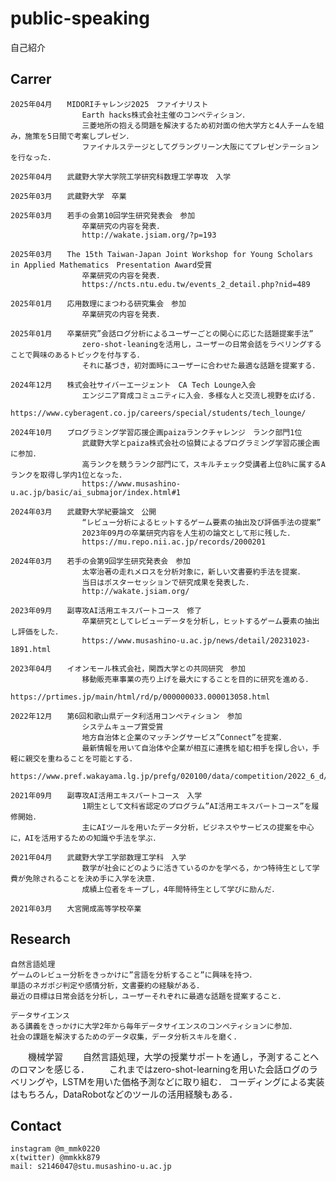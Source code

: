 # public-speaking
自己紹介

## Carrer
	2025年04月　　MIDORIチャレンジ2025　ファイナリスト
					Earth hacks株式会社主催のコンペティション．
					三菱地所の抱える問題を解決するため初対面の他大学方と4人チームを組み，施策を5日間で考案しプレゼン．
					ファイナルステージとしてグラングリーン大阪にてプレゼンテーションを行なった．

	2025年04月　　武蔵野大学大学院工学研究科数理工学専攻　入学

	2025年03月　　武蔵野大学　卒業

	2025年03月　　若手の会第10回学生研究発表会　参加
					卒業研究の内容を発表．
					http://wakate.jsiam.org/?p=193

	2025年03月　　The 15th Taiwan-Japan Joint Workshop for Young Scholars in Applied Mathematics　Presentation Award受賞 
					卒業研究の内容を発表．
					https://ncts.ntu.edu.tw/events_2_detail.php?nid=489

	2025年01月　　応用数理にまつわる研究集会　参加
					卒業研究の内容を発表．

	2025年01月　　卒業研究”会話ログ分析によるユーザーごとの関心に応じた話題提案手法”
					zero-shot-leaningを活用し，ユーザーの日常会話をラベリングすることで興味のあるトピックを付与する．
					それに基づき，初対面時にユーザーに合わせた最適な話題を提案する．

	2024年12月　　株式会社サイバーエージェント　CA Tech Lounge入会
					エンジニア育成コミュニティに入会．多様な人と交流し視野を広げる．
					https://www.cyberagent.co.jp/careers/special/students/tech_lounge/

	2024年10月　　プログラミング学習応援企画paizaランクチャレンジ　ランク部門1位
					武蔵野大学とpaiza株式会社の協賛によるプログラミング学習応援企画に参加．
					高ランクを競うランク部門にて，スキルチェック受講者上位8%に属するAランクを取得し学内1位となった．
					https://www.musashino-u.ac.jp/basic/ai_submajor/index.html#1

	2024年03月　　武蔵野大学紀要論文　公開
					“レビュー分析によるヒットするゲーム要素の抽出及び評価手法の提案”
					2023年09月の卒業研究内容を人生初の論文として形に残した．
					https://mu.repo.nii.ac.jp/records/2000201

	2024年03月　　若手の会第9回学生研究発表会　参加
					太宰治著の走れメロスを分析対象に，新しい文書要約手法を提案．
					当日はポスターセッションで研究成果を発表した．
					http://wakate.jsiam.org/

	2023年09月　　副専攻AI活用エキスパートコース　修了
					卒業研究としてレビューデータを分析し，ヒットするゲーム要素の抽出し評価をした．
					https://www.musashino-u.ac.jp/news/detail/20231023-1891.html
					
	2023年04月　　イオンモール株式会社，関西大学との共同研究　参加
					移動販売車事業の売り上げを最大にすることを目的に研究を進める．
					https://prtimes.jp/main/html/rd/p/000000033.000013058.html

	2022年12月　　第6回和歌山県データ利活用コンペティション　参加
					システムキューブ賞受賞
					地方自治体と企業のマッチングサービス”Connect”を提案．
					最新情報を用いて自治体や企業が相互に連携を組む相手を探し合い，手軽に親交を重ねることを可能とする．
					https://www.pref.wakayama.lg.jp/prefg/020100/data/competition/2022_6_d/fil/d07.pdf

	2021年09月　　副専攻AI活用エキスパートコース　入学
					1期生として文科省認定のプログラム”AI活用エキスパートコース”を履修開始．
					主にAIツールを用いたデータ分析，ビジネスやサービスの提案を中心に，AIを活用するための知識や手法を学ぶ．

	2021年04月　　武蔵野大学工学部数理工学科　入学
					数学が社会にどのように活きているのかを学べる，かつ特待生として学費が免除されることを決め手に入学を決意．
					成績上位者をキープし，4年間特待生として学びに励んだ．

	2021年03月　　大宮開成高等学校卒業


## Research
	自然言語処理
	ゲームのレビュー分析をきっかけに”言語を分析すること”に興味を持つ．
	単語のネガポジ判定や感情分析，文書要約の経験がある．
	最近の目標は日常会話を分析し，ユーザーそれぞれに最適な話題を提案すること．

	データサイエンス
	ある講義をきっかけに大学2年から毎年データサイエンスのコンペティションに参加．
	社会の課題を解決するためのデータ収集，データ分析スキルを磨く．

　　機械学習
　　自然言語処理，大学の授業サポートを通し，予測することへのロマンを感じる．
　　これまではzero-shot-learningを用いた会話ログのラベリングや，LSTMを用いた価格予測などに取り組む．
	コーディングによる実装はもちろん，DataRobotなどのツールの活用経験もある．

## Contact
	instagram @m_mmk0220
	x(twitter) @mmkkk879
	mail: s2146047@stu.musashino-u.ac.jp
